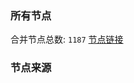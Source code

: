### 所有节点
合并节点总数: `1187`
[节点链接](https://raw.githubusercontent.com/rzhy1/11/master/sub/sub_merge_base64.txt)

### 节点来源